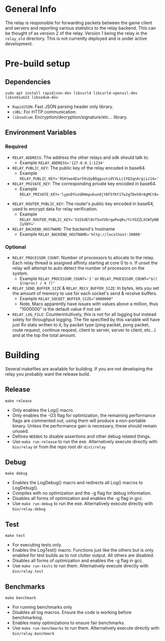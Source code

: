 # General Info

The relay is responsible for forwarding packets between the game client and servers and reporting various statistics to the relay backend. This can be thought of as version 2 of the relay. Version 1 being the relay in the `relay_old` directory. This is not currently deployed and is under active development.

# Pre-build setup

## Dependencies

`sudo apt install rapidjson-dev libcurl4 libcurl4-openssl-dev libsodium23 libsodum-dev`

- `RapidJSON`: Fast JSON parsing header only library.
- `cURL`: For HTTP communication.
- `libsodium`: Encryption/decryption/signature/etc... library.

## Environment Variables

### Required

- `RELAY_ADDRESS`: The address the other relays and sdk should talk to.
  - Example `RELAY_ADDRESS='127.0.0.1:1234'`
- `RELAY_PUBLIC_KEY`: The public key of the relay encoded in base64.
  - Example `RELAY_PUBLIC_KEY='9SKtwe4Ear59iQyBOggxutzdtVLLc1YQ2qnArgiiz14='`
- `RELAY_PRIVATE_KEY`: The corresponding private key encoded in base64.
  - Example `RELAY_PRIVATE_KEY='lypnDfozGRHepukundjYAF5fKY1Tw2g7Dxh0rAgMCt8='`
- `RELAY_ROUTER_PUBLIC_KEY`: The router's public key encoded in base64, used to encrypt data for relay verification.
  - Example `RELAY_ROUTER_PUBLIC_KEY='SS55dEl9nTSnVVDrqwPeqRv/YcYOZZLXCWTpNBIyX0Y='`
- `RELAY_BACKEND_HOSTNAME`: The backend's hostname
   - Example `RELAY_BACKEND_HOSTNAME='http://localhost:30000'`

### Optional

- `RELAY_PROCESSOR_COUNT`: Number of processors to allocate to the relay. Each relay thread is assigned affinity starting at core 0 to n. If unset the relay will attempt to auto detect the number of processors on the system.
  - Example `RELAY_PROCESSOR_COUNT='1'` or `RELAY_PROCESSOR_COUNT="$(( $(nproc) / 4 ))"`
- `RELAY_SEND_BUFFER_SIZE` & `RELAY_RECV_BUFFER_SIZE`: In bytes, lets you set the amount of memory to use for each socket's send & receive buffers.
  - Example `RELAY_SOCKET_BUFFER_SIZE="4000000"`
  - Note, Macs apparently have issues with values above a million, thus "1000000" is the default value if not set
- `RELAY_LOG_FILE`: Counterintuitively, this is not for all logging but instead solely for throughput logging. The file specified by this variable will have just Rx stats written to it, by packet type (ping packet, pong packet, route request, continue request, client to server, server to client, etc...) and at the top the total amount.

# Building

Several makefiles are available for building. If you are not developing the relay you probably want the release build.

## Release

`make release`

- Only enables the Log() macro.
- Only enables the -O3 flag for optimization, the remaining performance flags are commented out, using them will produce a non-portable binary. Unless the performance gain is necessary, these should remain unused.
- Defines `NDEBUG` to disable assertions and other debug related things.
- Use `make run-release` to run the exe. Alternatively execute directly with `bin/relay` or from the repo root dir `dist/relay`

## Debug

`make debug`

- Enables the LogDebug() macro and redirects all Log() macros to LogDebug().
- Compiles with no optimization and the -g flag for debug information.
- Disables all forms of optimization and enables the -g flag in gcc.
- Use `make run-debug` to run the exe. Alternatively execute directly with `bin/relay.debug`

## Test

`make test`

- For executing tests only.
- Enables the LogTest() macro. Functions just like the others but is only enabled for test builds as to not clutter output. All others are disabled.
- Disables all forms of optimization and enables the -g flag in gcc.
- Use `make run-tests` to run them. Alternatively execute directly with `bin/relay.test`

## Benchmarks

`make benchmark`

- For running benchmarks only
- Disables all log macros. Ensure the code is working before benchmarking.
- Enables many optimizations to ensure fair benchmarks.
- Use `make run-benchmarks` to run them. Alternatively execute directly with `bin/relay.benchmark`
